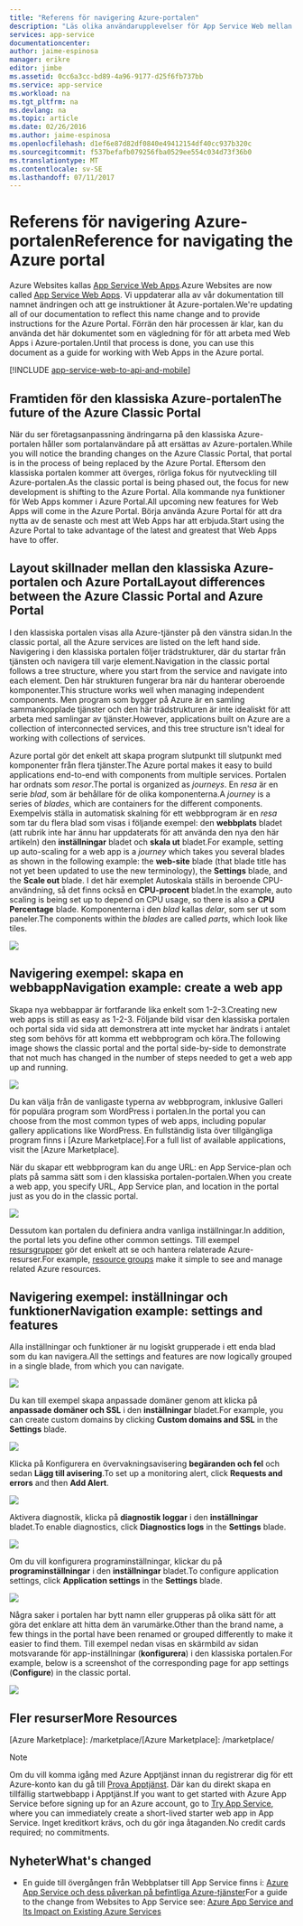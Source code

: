 ```yaml
---
title: "Referens för navigering Azure-portalen"
description: "Läs olika användarupplevelser för App Service Web mellan management-portalen och Azure Portal"
services: app-service
documentationcenter: 
author: jaime-espinosa
manager: erikre
editor: jimbe
ms.assetid: 0cc6a3cc-bd89-4a96-9177-d25f6fb737bb
ms.service: app-service
ms.workload: na
ms.tgt_pltfrm: na
ms.devlang: na
ms.topic: article
ms.date: 02/26/2016
ms.author: jaime-espinosa
ms.openlocfilehash: d1ef6e87d82df0840e49412154df40cc937b320c
ms.sourcegitcommit: f537befafb079256fba0529ee554c034d73f36b0
ms.translationtype: MT
ms.contentlocale: sv-SE
ms.lasthandoff: 07/11/2017
---
```

# <a name="reference-for-navigating-the-azure-portal"></a><span data-ttu-id="4e137-103">Referens för navigering Azure-portalen</span><span class="sxs-lookup"><span data-stu-id="4e137-103">Reference for navigating the Azure portal</span></span>
<span data-ttu-id="4e137-104">Azure Websites kallas [App Service Web Apps](http://go.microsoft.com/fwlink/?LinkId=529714).</span><span class="sxs-lookup"><span data-stu-id="4e137-104">Azure Websites are now called [App Service Web Apps](http://go.microsoft.com/fwlink/?LinkId=529714).</span></span> <span data-ttu-id="4e137-105">Vi uppdaterar alla av vår dokumentation till namnet ändringen och att ge instruktioner åt Azure-portalen.</span><span class="sxs-lookup"><span data-stu-id="4e137-105">We're updating all of our documentation to reflect this name change and to provide instructions for the Azure Portal.</span></span> <span data-ttu-id="4e137-106">Förrän den här processen är klar, kan du använda det här dokumentet som en vägledning för för att arbeta med Web Apps i Azure-portalen.</span><span class="sxs-lookup"><span data-stu-id="4e137-106">Until that process is done, you can use this document as a guide for working with Web Apps in the Azure portal.</span></span>

[!INCLUDE [app-service-web-to-api-and-mobile](../../includes/app-service-web-to-api-and-mobile.md)]

## <a name="the-future-of-the-azure-classic-portal"></a><span data-ttu-id="4e137-107">Framtiden för den klassiska Azure-portalen</span><span class="sxs-lookup"><span data-stu-id="4e137-107">The future of the Azure Classic Portal</span></span>
<span data-ttu-id="4e137-108">När du ser företagsanpassning ändringarna på den klassiska Azure-portalen håller som portalanvändare på att ersättas av Azure-portalen.</span><span class="sxs-lookup"><span data-stu-id="4e137-108">While you will notice the branding changes on the Azure Classic Portal, that portal is in the process of being replaced by the Azure Portal.</span></span> <span data-ttu-id="4e137-109">Eftersom den klassiska portalen kommer att överges, rörliga fokus för nyutveckling till Azure-portalen.</span><span class="sxs-lookup"><span data-stu-id="4e137-109">As the classic portal is being phased out, the focus for new development is shifting to the Azure Portal.</span></span> <span data-ttu-id="4e137-110">Alla kommande nya funktioner för Web Apps kommer i Azure Portal.</span><span class="sxs-lookup"><span data-stu-id="4e137-110">All upcoming new features for Web Apps will come in the Azure Portal.</span></span> <span data-ttu-id="4e137-111">Börja använda Azure Portal för att dra nytta av de senaste och mest att Web Apps har att erbjuda.</span><span class="sxs-lookup"><span data-stu-id="4e137-111">Start using the Azure Portal to take advantage of the latest and greatest that Web Apps have to offer.</span></span>

## <a name="layout-differences-between-the-azure-classic-portal-and-azure-portal"></a><span data-ttu-id="4e137-112">Layout skillnader mellan den klassiska Azure-portalen och Azure Portal</span><span class="sxs-lookup"><span data-stu-id="4e137-112">Layout differences between the Azure Classic Portal and Azure Portal</span></span>
<span data-ttu-id="4e137-113">I den klassiska portalen visas alla Azure-tjänster på den vänstra sidan.</span><span class="sxs-lookup"><span data-stu-id="4e137-113">In the classic portal, all the Azure services are listed on the left hand side.</span></span> <span data-ttu-id="4e137-114">Navigering i den klassiska portalen följer trädstrukturer, där du startar från tjänsten och navigera till varje element.</span><span class="sxs-lookup"><span data-stu-id="4e137-114">Navigation in the classic portal follows a tree structure, where you start from the service and navigate into each element.</span></span> <span data-ttu-id="4e137-115">Den här strukturen fungerar bra när du hanterar oberoende komponenter.</span><span class="sxs-lookup"><span data-stu-id="4e137-115">This structure works well when managing independent components.</span></span> <span data-ttu-id="4e137-116">Men program som bygger på Azure är en samling sammankopplade tjänster och den här trädstrukturen är inte idealiskt för att arbeta med samlingar av tjänster.</span><span class="sxs-lookup"><span data-stu-id="4e137-116">However, applications built on Azure are a collection of interconnected services, and this tree structure isn't ideal for working with collections of services.</span></span> 

<span data-ttu-id="4e137-117">Azure portal gör det enkelt att skapa program slutpunkt till slutpunkt med komponenter från flera tjänster.</span><span class="sxs-lookup"><span data-stu-id="4e137-117">The Azure portal makes it easy to build applications end-to-end with components from multiple services.</span></span> <span data-ttu-id="4e137-118">Portalen har ordnats som *resor*.</span><span class="sxs-lookup"><span data-stu-id="4e137-118">The portal is organized as *journeys*.</span></span> <span data-ttu-id="4e137-119">En *resa* är en serie *blad*, som är behållare för de olika komponenterna.</span><span class="sxs-lookup"><span data-stu-id="4e137-119">A *journey* is a series of *blades*, which are containers for the different components.</span></span> <span data-ttu-id="4e137-120">Exempelvis ställa in automatisk skalning för ett webbprogram är en *resa* som tar du flera blad som visas i följande exempel: den **webbplats** bladet (att rubrik inte har ännu har uppdaterats för att använda den nya den här artikeln) den **inställningar** bladet och **skala ut** bladet.</span><span class="sxs-lookup"><span data-stu-id="4e137-120">For example, setting up auto-scaling for a web app is a *journey* which takes you several blades as shown in the following example: the **web-site** blade (that blade title has not yet been updated to use the new terminology), the **Settings** blade, and the **Scale out** blade.</span></span> <span data-ttu-id="4e137-121">I det här exemplet Autoskala ställs in beroende CPU-användning, så det finns också en **CPU-procent** bladet.</span><span class="sxs-lookup"><span data-stu-id="4e137-121">In the example, auto scaling is being set up to depend on CPU usage, so there is also a **CPU Percentage** blade.</span></span> <span data-ttu-id="4e137-122">Komponenterna i den *blad* kallas *delar*, som ser ut som paneler.</span><span class="sxs-lookup"><span data-stu-id="4e137-122">The components within the *blades* are called *parts*, which look like tiles.</span></span> 

![](./media/app-service-web-app-azure-portal/AutoScaling.png)

## <a name="navigation-example-create-a-web-app"></a><span data-ttu-id="4e137-123">Navigering exempel: skapa en webbapp</span><span class="sxs-lookup"><span data-stu-id="4e137-123">Navigation example: create a web app</span></span>
<span data-ttu-id="4e137-124">Skapa nya webbappar är fortfarande lika enkelt som 1-2-3.</span><span class="sxs-lookup"><span data-stu-id="4e137-124">Creating new web apps is still as easy as 1-2-3.</span></span> <span data-ttu-id="4e137-125">Följande bild visar den klassiska portalen och portal sida vid sida att demonstrera att inte mycket har ändrats i antalet steg som behövs för att komma ett webbprogram och köra.</span><span class="sxs-lookup"><span data-stu-id="4e137-125">The following image shows the classic portal and the portal side-by-side to demonstrate that not much has changed in the number of steps needed to get a web app up and running.</span></span> 

![](./media/app-service-web-app-azure-portal/CreateWebApp.png)

<span data-ttu-id="4e137-126">Du kan välja från de vanligaste typerna av webbprogram, inklusive Galleri för populära program som WordPress i portalen.</span><span class="sxs-lookup"><span data-stu-id="4e137-126">In the portal you can choose from the most common types of web apps, including popular gallery applications like WordPress.</span></span> <span data-ttu-id="4e137-127">En fullständig lista över tillgängliga program finns i [Azure Marketplace].</span><span class="sxs-lookup"><span data-stu-id="4e137-127">For a full list of available applications, visit the [Azure Marketplace].</span></span>

<span data-ttu-id="4e137-128">När du skapar ett webbprogram kan du ange URL: en App Service-plan och plats på samma sätt som i den klassiska portalen-portalen.</span><span class="sxs-lookup"><span data-stu-id="4e137-128">When you create a web app, you specify URL, App Service plan, and location in the portal just as you do in the classic portal.</span></span> 

![](./media/app-service-web-app-azure-portal/CreateWebAppSettings.png)

<span data-ttu-id="4e137-129">Dessutom kan portalen du definiera andra vanliga inställningar.</span><span class="sxs-lookup"><span data-stu-id="4e137-129">In addition, the portal lets you define other common settings.</span></span> <span data-ttu-id="4e137-130">Till exempel [resursgrupper](../azure-resource-manager/resource-group-overview.md) gör det enkelt att se och hantera relaterade Azure-resurser.</span><span class="sxs-lookup"><span data-stu-id="4e137-130">For example, [resource groups](../azure-resource-manager/resource-group-overview.md) make it simple to see and manage related Azure resources.</span></span> 

## <a name="navigation-example-settings-and-features"></a><span data-ttu-id="4e137-131">Navigering exempel: inställningar och funktioner</span><span class="sxs-lookup"><span data-stu-id="4e137-131">Navigation example: settings and features</span></span>
<span data-ttu-id="4e137-132">Alla inställningar och funktioner är nu logiskt grupperade i ett enda blad som du kan navigera.</span><span class="sxs-lookup"><span data-stu-id="4e137-132">All the settings and features are now logically grouped in a single blade, from which you can navigate.</span></span>

![](./media/app-service-web-app-azure-portal/WebAppSettings.png)

<span data-ttu-id="4e137-133">Du kan till exempel skapa anpassade domäner genom att klicka på **anpassade domäner och SSL** i den **inställningar** bladet.</span><span class="sxs-lookup"><span data-stu-id="4e137-133">For example, you can create custom domains by clicking **Custom domains and SSL** in the **Settings** blade.</span></span>

![](./media/app-service-web-app-azure-portal/ConfigureWebApp.png)

<span data-ttu-id="4e137-134">Klicka på Konfigurera en övervakningsavisering **begäranden och fel** och sedan **Lägg till avisering**.</span><span class="sxs-lookup"><span data-stu-id="4e137-134">To set up a monitoring alert, click **Requests and errors** and then **Add Alert**.</span></span>

![](./media/app-service-web-app-azure-portal/Monitoring.png)

<span data-ttu-id="4e137-135">Aktivera diagnostik, klicka på **diagnostik loggar** i den **inställningar** bladet.</span><span class="sxs-lookup"><span data-stu-id="4e137-135">To enable diagnostics, click **Diagnostics logs** in the **Settings** blade.</span></span>

![](./media/app-service-web-app-azure-portal/Diagnostics.png)

<span data-ttu-id="4e137-136">Om du vill konfigurera programinställningar, klickar du på **programinställningar** i den **inställningar** bladet.</span><span class="sxs-lookup"><span data-stu-id="4e137-136">To configure application settings, click **Application settings** in the **Settings** blade.</span></span> 

![](./media/app-service-web-app-azure-portal/AppSettingsPreview.png)

<span data-ttu-id="4e137-137">Några saker i portalen har bytt namn eller grupperas på olika sätt för att göra det enklare att hitta dem än varumärke.</span><span class="sxs-lookup"><span data-stu-id="4e137-137">Other than the brand name, a few things in the portal have been renamed or grouped differently to make it easier to find them.</span></span> <span data-ttu-id="4e137-138">Till exempel nedan visas en skärmbild av sidan motsvarande för app-inställningar (**konfigurera**) i den klassiska portalen.</span><span class="sxs-lookup"><span data-stu-id="4e137-138">For example, below is a screenshot of the corresponding page for app settings (**Configure**) in the classic portal.</span></span>

![](./media/app-service-web-app-azure-portal/AppSettings.png)

## <a name="more-resources"></a><span data-ttu-id="4e137-139">Fler resurser</span><span class="sxs-lookup"><span data-stu-id="4e137-139">More Resources</span></span>
[Azure Portal]: https://portal.azure.com
<span data-ttu-id="4e137-140">[Azure Marketplace]: /marketplace/</span><span class="sxs-lookup"><span data-stu-id="4e137-140">[Azure Marketplace]: /marketplace/</span></span>

> [!NOTE]
> <span data-ttu-id="4e137-141">Om du vill komma igång med Azure Apptjänst innan du registrerar dig för ett Azure-konto kan du gå till [Prova Apptjänst](https://azure.microsoft.com/try/app-service/). Där kan du direkt skapa en tillfällig startwebbapp i Apptjänst.</span><span class="sxs-lookup"><span data-stu-id="4e137-141">If you want to get started with Azure App Service before signing up for an Azure account, go to [Try App Service](https://azure.microsoft.com/try/app-service/), where you can immediately create a short-lived starter web app in App Service.</span></span> <span data-ttu-id="4e137-142">Inget kreditkort krävs, och du gör inga åtaganden.</span><span class="sxs-lookup"><span data-stu-id="4e137-142">No credit cards required; no commitments.</span></span>
> 
> 

## <a name="whats-changed"></a><span data-ttu-id="4e137-143">Nyheter</span><span class="sxs-lookup"><span data-stu-id="4e137-143">What's changed</span></span>
* <span data-ttu-id="4e137-144">En guide till övergången från Webbplatser till App Service finns i: [Azure App Service och dess påverkan på befintliga Azure-tjänster](http://go.microsoft.com/fwlink/?LinkId=529714)</span><span class="sxs-lookup"><span data-stu-id="4e137-144">For a guide to the change from Websites to App Service see: [Azure App Service and Its Impact on Existing Azure Services](http://go.microsoft.com/fwlink/?LinkId=529714)</span></span>

